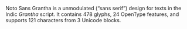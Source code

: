 Noto Sans Grantha is a unmodulated (“sans serif”) design for texts in the Indic _Grantha_ script. It contains 478 glyphs, 24 OpenType features, and supports 121 characters from 3 Unicode blocks.